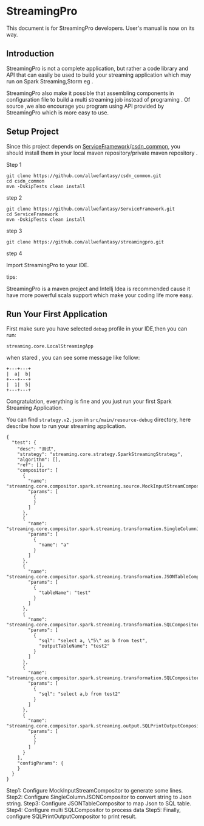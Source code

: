# StreamingPro

This document is for StreamingPro developers. User's manual is now on its way.

## Introduction

StreamingPro is not a complete
application, but rather a code library and API that can easily be used
to build your streaming application which may run on Spark Streaming,Storm 
eg .

StreamingPro also make it possible that assembling components in configuration file to build a
multi streaming job instead of programing . Of source ,we also encourage you program using API provided
by StreamingPro which is more easy to use.


## Setup Project

Since this project  depends on [ServiceFramework](https://github.com/allwefantasy/ServiceFramework.git)/[csdn_common](https://github.com/allwefantasy/csdn_common.git),
you should install them in your local maven repository/private maven repository .

Step 1

```
git clone https://github.com/allwefantasy/csdn_common.git
cd csdn_common
mvn -DskipTests clean install
```

step 2

```
git clone https://github.com/allwefantasy/ServiceFramework.git
cd ServiceFramework
mvn -DskipTests clean install
```

step 3 

```
git clone https://github.com/allwefantasy/streamingpro.git

```

step 4

Import StreamingPro to your IDE.


tips:

StreamingPro is a maven project and Intellj Idea is recommended cause it  have more powerful scala support which make
 your coding life more easy.
 
 
## Run Your First Application
 
First make sure you have selected `debug` profile in your IDE,then you can run:

```
streaming.core.LocalStreamingApp
```

when stared , you can see some message like follow:


```
+---+---+
|  a|  b|
+---+---+
|  1|  5|
+---+---+
```

Congratulation, everything is fine and you just run your first Spark Streaming Application.


You can find `strategy.v2.json` in `src/main/resource-debug` directory, here describe how to
run your streaming application.

```
{
  "test": {
    "desc": "测试",
    "strategy": "streaming.core.strategy.SparkStreamingStrategy",
    "algorithm": [],
    "ref": [],
    "compositor": [
      {
        "name": "streaming.core.compositor.spark.streaming.source.MockInputStreamCompositor",
        "params": [
          {           
          }
        ]
      },
      {
        "name": "streaming.core.compositor.spark.streaming.transformation.SingleColumnJSONCompositor",
        "params": [
          {
            "name": "a"
          }
        ]
      },
      {
        "name": "streaming.core.compositor.spark.streaming.transformation.JSONTableCompositor",
        "params": [
          {
            "tableName": "test"
          }
        ]
      },
      {
        "name": "streaming.core.compositor.spark.streaming.transformation.SQLCompositor",
        "params": [
          {
            "sql": "select a, \"5\" as b from test",
            "outputTableName": "test2"
          }
        ]
      },
      {
        "name": "streaming.core.compositor.spark.streaming.transformation.SQLCompositor",
        "params": [
          {
            "sql": "select a,b from test2"
          }
        ]
      },
      {
        "name": "streaming.core.compositor.spark.streaming.output.SQLPrintOutputCompositor",
        "params": [
          {
          }
        ]
      }
    ],
    "configParams": {
    }
  }
}
```

Step1: Configure  MockInputStreamCompositor to generate some lines.
Step2: Configure  SingleColumnJSONCompositor to convert string to Json string.
Step3: Configure  JSONTableCompositor to map Json to SQL table.
Step4: Configure  multi SQLCompositor to process data 
Step5: Finally, configure SQLPrintOutputCompositor to print result.






 